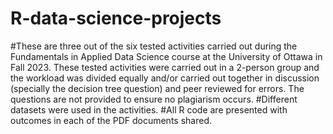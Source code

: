 # R-data-science-projects
#These are three out of the six tested activities carried out during the Fundamentals in Applied Data Science course at the University of Ottawa in Fall 2023. These tested activities were carried out in a 2-person group and the workload was divided equally and/or carried out together in discussion (specially the decision tree question) and peer reviewed for errors. The questions are not provided to ensure no plagiarism occurs. 
#Different datasets were used in the activities. 
#All R code are presented with outcomes in each of the PDF documents shared. 
